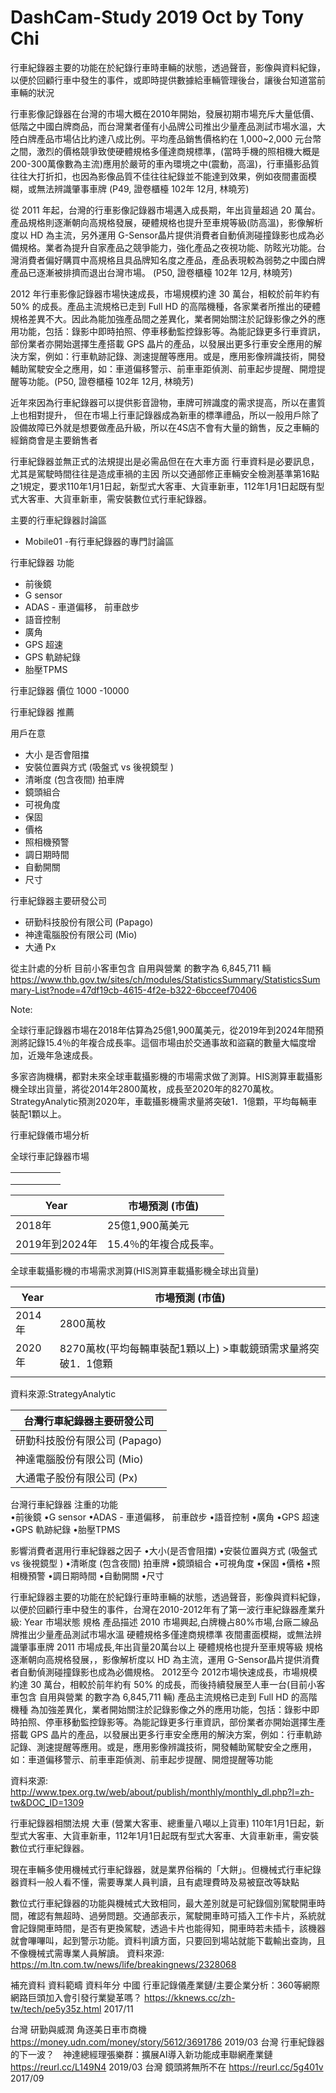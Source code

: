 # DashCam-Study 2019 Oct by Tony Chi

行車紀錄器主要的功能在於紀錄行車時車輛的狀態，透過聲音，影像與資料紀錄，以便於回顧行車中發生的事件，或即時提供數據給車輛管理後台，讓後台知道當前車輛的狀況

行車影像記錄器在台灣的市場大概在2010年開始，發展初期市場充斥大量低價、低階之中國白牌商品，而台灣業者僅有小品牌公司推出少量產品測試市場水溫，大陸白牌產品市場佔比約達八成比例。平均產品銷售價格約在 1,000~2,000 元台幣之間，激烈的價格競爭致使硬體規格多僅達商規標準，(當時手機的照相機大概是200-300萬像數為主流)應用於嚴苛的車內環境之中(震動，高溫)，行車攝影品質往往大打折扣，也因為影像品質不佳往往紀錄並不能達到效果，例如夜間畫面模糊，或無法辨識肇事車牌 (P49, 證卷櫃檯 102年 12月, 林曉芳)

從 2011 年起，台灣的行車影像記錄器市場邁入成長期，年出貨量超過 20 萬台。產品規格則逐漸朝向高規格發展，硬體規格也提升至車規等級(防高溫)，影像解析度以 HD 為主流，另外運用 G-Sensor晶片提供消費者自動偵測碰撞錄影也成為必備規格。業者為提升自家產品之競爭能力，強化產品之夜視功能、防眩光功能。台灣消費者偏好購買中高規格且具品牌知名度之產品，產品表現較為弱勢之中國白牌產品已逐漸被排擠而退出台灣市場。 (P50, 證卷櫃檯 102年 12月, 林曉芳)

2012 年行車影像記錄器市場快速成長，市場規模約達 30 萬台，相較於前年約有 50% 的成長。產品主流規格已走到 Full HD 的高階機種，各家業者所推出的硬體規格差異不大。因此為能加強產品間之差異化，業者開始關注於記錄影像之外的應用功能，包括：錄影中即時拍照、停車移動監控錄影等。為能記錄更多行車資訊，部份業者亦開始選擇生產搭載 GPS 晶片的產品，以發展出更多行車安全應用的解決方案，例如：行車軌跡記錄、測速提醒等應用。或是，應用影像辨識技術，開發輔助駕駛安全之應用，如：車道偏移警示、前車車距偵測、前車起步提醒、開燈提醒等功能。(P50, 證卷櫃檯 102年 12月, 林曉芳)

近年來因為行車紀錄器可以提供影音證物，車牌可辨識度的需求提高，所以在畫質上也相對提升， 但在市場上行車記錄器成為新車的標準禮品，所以一般用戶除了設備故障已外就是想要做產品升級，所以在4S店不會有大量的銷售，反之車輛的經銷商會是主要銷售者

行車紀錄器並無正式的法規提出是必需品但在在大車方面
行車資料是必要訊息，尤其是駕駛時間往往是造成車禍的主因
所以交通部修正車輛安全檢測基準第16點之1規定，要求110年1月1日起，新型式大客車、大貨車新車，112年1月1日起既有型式大客車、大貨車新車，需安裝數位式行車紀錄器。

主要的行車紀錄器討論區
- Mobile01  -有行車紀錄器的專門討論區

行車紀錄器 功能
- 前後鏡
- G sensor
- ADAS - 車道偏移， 前車啟步
- 語音控制
- 廣角
- GPS 超速
- GPS 軌跡紀錄
- 胎壓TPMS

行車記錄器 價位
 1000 -10000

行車紀錄器 推薦

用戶在意
- 大小 是否會阻擋 
- 安裝位置與方式 (吸盤式 vs 後視鏡型 )
- 清晰度 (包含夜間) 拍車牌
- 鏡頭組合
- 可視角度
- 保固
- 價格
- 照相機預警
- 調日期時間
- 自動開關
- 尺寸

行車紀錄器主要研發公司
- 研勤科技股份有限公司 (Papago)
- 神達電腦股份有限公司 (Mio)
- 大通 Px


從主計處的分析
目前小客車包含 自用與營業 的數字為 6,845,711 輛
https://www.thb.gov.tw/sites/ch/modules/StatisticsSummary/StatisticsSummary-List?node=47df19cb-4615-4f2e-b322-6bcceef70406


Note:

全球行車記錄器市場在2018年估算為25億1,900萬美元，從2019年到2024年間預測將記錄15.4％的年複合成長率。這個市場由於交通事故和盜竊的數量大幅度增加，近幾年急速成長。

多家咨詢機構，都對未來全球車載攝影機的市場需求做了測算。HIS測算車載攝影機全球出貨量，將從2014年2800萬枚，成長至2020年的8270萬枚。StrategyAnalytic預測2020年，車載攝影機需求量將突破1．1億顆，平均每輛車裝配1顆以上。




行車紀錄儀市場分析

全球行車記錄器市場



|   |   |   |   |   |
|---|---|---|---|---|
|   |   |   |   |   |
|   |   |   |   |   |
|   |   |   |   |   |


|  Year	         |     市場預測 (市值)       |
|----------------|--------------------------|
| 2018年         |	25億1,900萬美元     |
| 2019年到2024年 |	15.4％的年複合成長率。     |

全球車載攝影機的市場需求測算(HIS測算車載攝影機全球出貨量)

|  Year	  |     市場預測 (市值)                                          |
|---------|-------------------------------------------------------------|
| 2014年  | 2800萬枚                                                     |  
| 2020年  | 8270萬枚(平均每輛車裝配1顆以上) >車載鏡頭需求量將突破1．1億顆    | 
|         |                                                             |

資料來源:StrategyAnalytic


| 台灣行車紀錄器主要研發公司  |
|---------------------------|
|研勤科技股份有限公司 (Papago)|
|神達電腦股份有限公司 (Mio)   |
|大通電子股份有限公司 (Px)    |

台灣行車紀錄器 注重的功能      
•前後鏡
•G sensor
•ADAS - 車道偏移， 前車啟步
•語音控制
•廣角
•GPS 超速
•GPS 軌跡紀錄
•胎壓TPMS

影響消費者選用行車紀錄器之因子
•大小(是否會阻擋)
•安裝位置與方式 (吸盤式 vs 後視鏡型 )
•清晰度 (包含夜間) 拍車牌
•鏡頭組合
•可視角度
•保固
•價格
•照相機預警
•調日期時間
•自動開關
•尺寸


行車紀錄器主要的功能在於紀錄行車時車輛的狀態，透過聲音，影像與資料紀錄，以便於回顧行車中發生的事件，台灣在2010-2012年有了第一波行車紀錄器產業升級:
Year	市場狀態	規格	產品描述
2010	市場興起,白牌機占80%市場,台廠二線品牌推出少量產品測試市場水溫	硬體規格多僅達商規標準	夜間畫面模糊，或無法辨識肇事車牌
2011	市場成長,年出貨量20萬台以上	硬體規格也提升至車規等級	規格逐漸朝向高規格發展，，影像解析度以 HD 為主流，運用 G-Sensor晶片提供消費者自動偵測碰撞錄影也成為必備規格。
2012至今	2012市場快速成長，市場規模約達 30 萬台，相較於前年約有 50% 的成長，而後持續發展至人車一台(目前小客車包含 自用與營業 的數字為 6,845,711 輛) 
	產品主流規格已走到 Full HD 的高階機種	為加強差異化，業者開始關注於記錄影像之外的應用功能，包括：錄影中即時拍照、停車移動監控錄影等。為能記錄更多行車資訊，部份業者亦開始選擇生產搭載 GPS 晶片的產品，以發展出更多行車安全應用的解決方案，例如：行車軌跡記錄、測速提醒等應用。或是，應用影像辨識技術，開發輔助駕駛安全之應用，如：車道偏移警示、前車車距偵測、前車起步提醒、開燈提醒等功能

資料來源: http://www.tpex.org.tw/web/about/publish/monthly/monthly_dl.php?l=zh-tw&DOC_ID=1309

行車紀錄器相關法規
大車
(營業大客車、總重量八噸以上貨車)	110年1月1日起，新型式大客車、大貨車新車，112年1月1日起既有型式大客車、大貨車新車，需安裝數位式行車紀錄器。

現在車輛多使用機械式行車紀錄器，就是業界俗稱的「大餅」。但機械式行車紀錄器資料一般人看不懂，需要專業人員判讀，且有處理費時及易被竄改等缺點

數位式行車紀錄器的功能與機械式大致相同，最大差別就是可紀錄個別駕駛開車時間，確認有無超時、過勞問題。交通部表示，駕駛開車時可插入工作卡片，系統就會記錄開車時間，是否有更換駕駛，透過卡片也能得知，開車時若未插卡，該機器就會嗶嗶叫，起到警示功能。資料判讀方面，只要回到場站就能下載輸出查詢，且不像機械式需專業人員解讀。
資料來源: https://m.ltn.com.tw/news/life/breakingnews/2328068

補充資料
資料範疇		資料年分
中國	行車記錄儀產業鏈/主要企業分析：360等網際網路巨頭加入會引發行業變革嗎？
https://kknews.cc/zh-tw/tech/pe5y35z.html
2017/11

台灣
	研勤與威潤 角逐美日車市商機
https://money.udn.com/money/story/5612/3691786
2019/03
台灣
	行車紀錄器的下一波？　神達總經理張樂群：擴展AI導入新功能成車聯網產業鏈
https://reurl.cc/L149N4
2019/03
台灣	鏡頭將無所不在
https://reurl.cc/5g401v
2017/09



